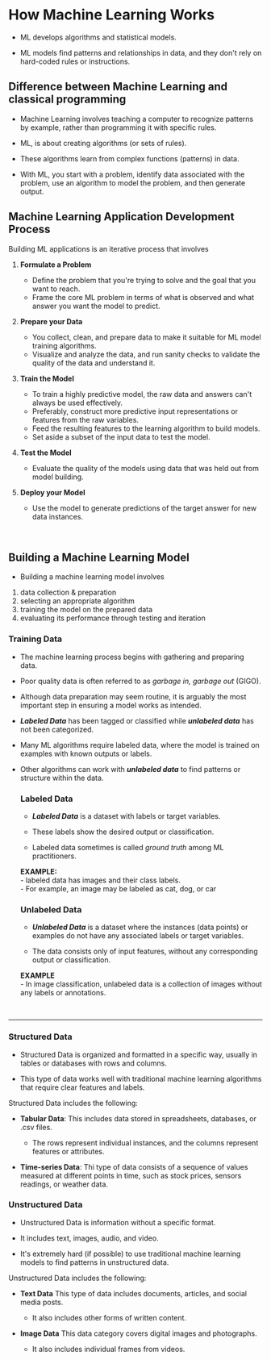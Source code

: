 # How Machine Learning Works
- ML develops algorithms and statistical models.

- ML models find patterns and relationships in data, and they don't rely on hard-coded
rules or instructions.

## Difference between Machine Learning and classical programming
- Machine Learning involves teaching a computer to recognize patterns by example, rather than
programming it with specific rules.

- ML, is about creating algorithms (or sets of rules).

- These algorithms learn from complex functions (patterns) in data.

- With ML, you start with a problem, identify data associated with the problem, use an algorithm
to model the problem, and then generate output.


## Machine Learning Application Development Process
Building ML applications is an iterative process that involves

1. **Formulate a Problem**
    - Define the problem that you're trying to solve and the goal that you want to reach.
    - Frame the core ML problem in terms of what is observed and what answer you want the model
    to predict.

2. **Prepare your Data**
    - You collect, clean, and prepare data to make it suitable for ML model training algorithms.
    - Visualize and analyze the data, and run sanity checks to validate the quality of the data
    and understand it.

3. **Train the Model**
    - To train a highly predictive model, the raw data and answers can't always be used effectively.
    - Preferably, construct more predictive input representations or features from the raw variables.
    - Feed the resulting features to the learning algorithm to build models.
    - Set aside a subset of the input data to test the model.

4. **Test the Model**
    - Evaluate the quality of the models using data that was held out from model building.

5. **Deploy your Model**
    - Use the model to generate predictions of the target answer for new data instances.

<br>

## Building a Machine Learning Model
- Building a machine learning model involves
1. data collection & preparation
2. selecting an appropriate algorithm
3. training the model on the prepared data
4. evaluating its performance through testing and iteration

### Training Data
- The machine learning process begins with gathering and preparing data.

- Poor quality data is often referred to as _garbage in, garbage out_ (GIGO).

- Although data preparation may seem routine, it is arguably the most important step in ensuring
a model works as intended.

- **_Labeled Data_** has been tagged or classified while **_unlabeled data_** has not been categorized.

- Many ML algorithms require labeled data, where the model is trained on examples with known outputs
or labels.

- Other algorithms can work with _**unlabeled data**_ to find patterns or structure within the data.

    ### Labeled Data
    - **_Labeled Data_** is a dataset with labels or target variables.
    
    - These labels show the desired output or classification.

    - Labeled data sometimes is called _ground truth_ among ML practitioners.

    **EXAMPLE:**  
        - labeled data has images and their class labels.  
        - For example, an image may be labeled as cat, dog, or car

    ### Unlabeled Data
    - **_Unlabeled Data_** is a dataset where the instances (data points) or examples do not have
    any associated labels or target variables.

    - The data consists only of input features, without any corresponding output or classification.

    **EXAMPLE**  
        - In image classification, unlabeled data is a collection of images without any labels or 
        annotations.
    
<br>

***
### Structured Data
- Structured Data is organized and formatted in a specific way, usually in tables or databases with
rows and columns.

- This type of data works well with traditional machine learning algorithms that require clear features
and labels.

Structured Data includes the following:
- **Tabular Data**: This includes data stored in spreadsheets, databases, or .csv files.
    - The rows represent individual instances, and the columns represent features or attributes.

- **Time-series Data**: Thi type of data consists of a sequence of values measured at different
points in time, such as stock prices, sensors readings, or weather data.

### Unstructured Data
- Unstructured Data is information without a specific format.

- It includes text, images, audio, and video.

- It's extremely hard (if possible) to use traditional machine learning models to find patterns in
unstructured data.

Unstructured Data includes the following:
- **Text Data** This type of data includes documents, articles, and social media posts.
    - It also includes other forms of written content.

- **Image Data** This data category covers digital images and photographs.
    - It also includes individual frames from videos.